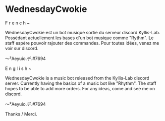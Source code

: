 # WednesdayCwokie

F r e n c h ~

WednesdayCwokie est un bot musique sortie du serveur discord Kyllis-Lab. Possèdant actuellement les bases d'un bot musique comme "Rythm".
Le staff espère pouvoir rajouter des commandes. Pour toutes idées, venez me voir sur discord.

～²Aeyuio.デ.#7694

E n g l i s h ~

WednesdayCwokie is a music bot released from the Kyllis-Lab discord server. Currently having the basics of a music bot like "Rhythm".
The staff hopes to be able to add more orders. For any ideas, come and see me on discord.

～²Aeyuio.デ.#7694

Thanks / Merci.
